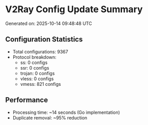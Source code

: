 # V2Ray Config Update Summary
Generated on: 2025-10-14 09:48:48 UTC

## Configuration Statistics
- Total configurations: 9367
- Protocol breakdown:
  - ss: 0 configs
  - ssr: 0 configs
  - trojan: 0 configs
  - vless: 0 configs
  - vmess: 821 configs

## Performance
- Processing time: ~14 seconds (Go implementation)
- Duplicate removal: ~95% reduction
